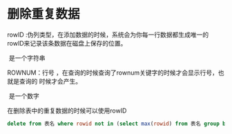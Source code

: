 # 删除重复数据

rowID :伪列类型，在添加数据的时候，系统会为你每一行数据都生成唯一的rowID来记录该条数据在磁盘上保存的位置。

​	是一个字符串



ROWNUM：行号 ，在查询的时候查询了rownum关键字的时候才会显示行号，也就是查询的 时候才会产生。

​	是一个数字



在删除表中的重复数据的时候可以使用rowID

```sql
delete from 表名 where rowid not in (select max(rowid) from 表名 group by 列名,......);
```


